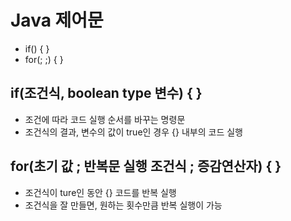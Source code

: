 # Java 제어문
- if() { }
- for(; ;) { }

## if(조건식, boolean type 변수) { }
- 조건에 따라 코드 실행 순서를 바꾸는 명령문
- 조건식의 결과, 변수의 값이 true인 경우 {} 내부의 코드 실행

## for(초기 값 ; 반복문 실행 조건식 ; 증감연산자) { }
- 조건식이 ture인 동안 {} 코드를 반복 실행
- 조건식을 잘 만들면, 원하는 횟수만큼 반복 실행이 가능